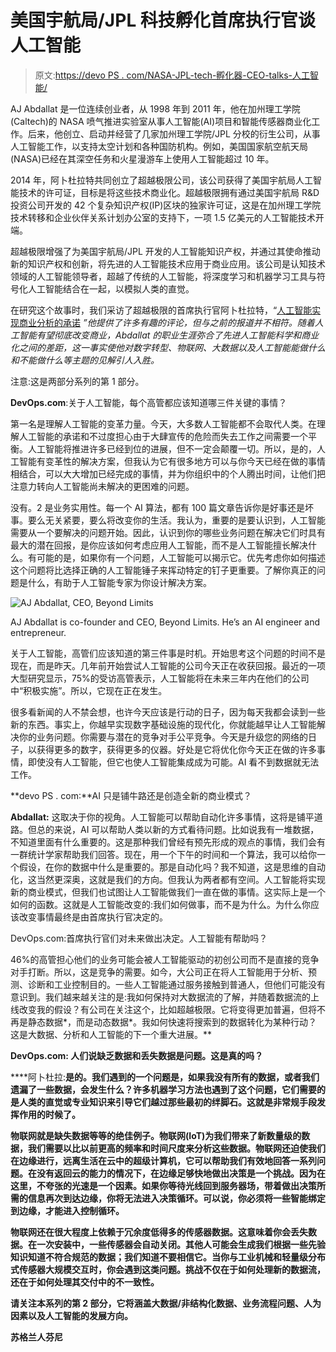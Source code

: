 # 美国宇航局/JPL 科技孵化首席执行官谈人工智能

> 原文:[https://devo PS . com/NASA-JPL-tech-孵化器-CEO-talks-人工智能/](https://devops.com/nasa-jpl-tech-incubation-ceo-talks-artificial-intelligence/)

AJ Abdallat 是一位连续创业者，从 1998 年到 2011 年，他在加州理工学院(Caltech)的 NASA 喷气推进实验室从事人工智能(AI)项目和智能传感器商业化工作。后来，他创立、启动并经营了几家加州理工学院/JPL 分校的衍生公司，从事人工智能工作，以支持太空计划和各种国防机构。例如，美国国家航空航天局(NASA)已经在其深空任务和火星漫游车上使用人工智能超过 10 年。

2014 年，阿卜杜拉特共同创立了超越极限公司，该公司获得了美国宇航局人工智能技术的许可证，目标是将这些技术商业化。超越极限拥有通过美国宇航局 R&D 投资公司开发的 42 个复杂知识产权(IP)区块的独家许可证，这是在加州理工学院技术转移和企业伙伴关系计划办公室的支持下，一项 1.5 亿美元的人工智能技术开端。

超越极限增强了为美国宇航局/JPL 开发的人工智能知识产权，并通过其使命推动新的知识产权和创新，将先进的人工智能技术应用于商业应用。该公司是认知技术领域的人工智能领导者，超越了传统的人工智能，将深度学习和机器学习工具与符号化人工智能结合在一起，以模拟人类的直觉。

在研究这个故事时，我们采访了超越极限的首席执行官阿卜杜拉特，“[人工智能实现商业分析的承诺](https://devops.com/ai-delivering-on-the-business-analytics-promise/) *”他提供了许多有趣的评论，但与之前的报道并不相符。随着人工智能有望彻底改变商业，Abdallat 的职业生涯弥合了先进人工智能科学和商业化之间的差距，这一事实使他对数字转型、物联网、大数据以及人工智能能做什么和不能做什么等主题的见解引人入胜。*

注意:这是两部分系列的第 1 部分。

**DevOps.com**:关于人工智能，每个高管都应该知道哪三件关键的事情？

第一名是理解人工智能的变革力量。今天，大多数人工智能都不会取代人类。在理解人工智能的承诺和不过度担心由于大肆宣传的危险而失去工作之间需要一个平衡。人工智能将推进许多已经到位的进展，但不一定会颠覆一切。所以，是的，人工智能有变革性的解决方案，但我认为它有很多地方可以与你今天已经在做的事情相结合，可以大大增加已经完成的事情，并为你组织中的个人腾出时间，让他们把注意力转向人工智能尚未解决的更困难的问题。

没有。2 是业务实用性。每一个 AI 算法，都有 100 篇文章告诉你是好事还是坏事。要么无关紧要，要么将改变你的生活。我认为，重要的是要认识到，人工智能需要从一个要解决的问题开始。因此，认识到你的哪些业务问题在解决它们时具有最大的潜在回报，是你应该如何考虑应用人工智能，而不是人工智能擅长解决什么。有可能的是，如果你有一个问题，人工智能可以揭示它。优先考虑你如何描述这个问题将比选择正确的人工智能锤子来挥动特定的钉子更重要。了解你真正的问题是什么，有助于人工智能专家为你设计解决方案。

![AJ Abdallat, CEO, Beyond Limits](../Images/b471e7b98b14770fc4209948c6c5dc9a.png)

AJ Abdallat is co-founder and CEO, Beyond Limits. He’s an AI engineer and entrepreneur.

关于人工智能，高管们应该知道的第三件事是时机。开始思考这个问题的时间不是现在，而是昨天。几年前开始尝试人工智能的公司今天正在收获回报。最近的一项大型研究显示，75%的受访高管表示，人工智能将在未来三年内在他们的公司中“积极实施”。所以，它现在正在发生。

很多看新闻的人不禁会想，也许今天应该是行动的日子，因为每天我都会读到一些新的东西。事实上，你越早实现数字基础设施的现代化，你就能越早让人工智能解决你的业务问题。你需要与潜在的竞争对手公平竞争。今天是升级您的网络的日子，以获得更多的数字，获得更多的仪器。好处是它将优化你今天正在做的许多事情，即使没有人工智能，但它也使人工智能集成成为可能。AI 看不到数据就无法工作。

**devo PS . com:**AI 只是铺牛路还是创造全新的商业模式？

**Abdallat:** 这取决于你的视角。人工智能可以帮助自动化许多事情，这将是铺平道路。但总的来说，AI 可以帮助人类以新的方式看待问题。比如说我有一堆数据，不知道里面有什么重要的。这是那种我们曾经有预先形成的观点的事情，我们会有一群统计学家帮助我们回答。现在，用一个下午的时间和一个算法，我可以给你一个假设，在你的数据中什么是重要的。那是自动化吗？我不知道，这是思维的自动化，这当然更深奥，这就是我们的方向。但我认为两者都有空间。人工智能将实现新的商业模式，但我们也试图让人工智能做我们一直在做的事情。这实际上是一个如何的函数。这就是人工智能改变的:我们如何做事，而不是为什么。为什么你应该改变事情最终是由首席执行官决定的。

DevOps.com:首席执行官们对未来做出决定。人工智能有帮助吗？

46%的高管担心他们的业务可能会被人工智能驱动的初创公司而不是直接的竞争对手打断。所以，这是竞争的需要。如今，大公司正在将人工智能用于分析、预测、诊断和工业控制目的。一些人工智能通过服务接触到普通人，但他们可能没有意识到。我们越来越关注的是:我如何保持对大数据流的了解，并随着数据流的上线改变我的假设？有公司在关注这个，比如超越极限。它将变得更加普遍，但将不再是静态数据*，而是动态数据*。我如何快速将搜索到的数据转化为某种行动？这是大数据、分析和人工智能的下一个重大进展。**

****DevOps.com:** 人们说缺乏数据和丢失数据是问题。这是真的吗？**

****阿卜杜拉:**是的。我们遇到的一个问题是，如果我没有所有的数据，或者我们遗漏了一些数据，会发生什么？许多机器学习方法也遇到了这个问题，它们需要的是人类的直觉或专业知识来引导它们越过那些最初的绊脚石。这就是非常规手段发挥作用的时候了。**

**物联网就是缺失数据等等的绝佳例子。物联网(IoT)为我们带来了新数量级的数据，我们需要以比以前更高的频率和时间尺度来分析这些数据。物联网还迫使我们在边缘进行，远离生活在云中的超级计算机，它可以帮助我们有效地回答一系列问题。在没有返回云的能力的情况下，在边缘足够快地做出决策是一个挑战。因为在这里，不夸张的光速是一个因素。如果你等待光线回到服务器场，带着做出决策所需的信息再次到达边缘，你将无法进入决策循环。可以说，你必须将一些智能绑定到边缘，才能进入控制循环。**

**物联网还在很大程度上依赖于冗余度低得多的传感器数据。这意味着你会丢失数据。在一次安装中，一些传感器会自动关闭。其他人可能会生成我们根据一些先验知识知道不符合规范的数据；我们知道不要相信它。当你与工业机械和轻量级分布式传感器大规模交互时，你会遇到这类问题。挑战不仅在于如何处理新的数据流，还在于如何处理其交付中的不一致性。**

**请关注本系列的第 2 部分，它将涵盖大数据/非结构化数据、业务流程问题、人为因素以及人工智能的发展方向。**

**苏格兰人芬尼**